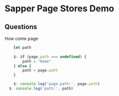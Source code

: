 # Sapper Page Stores Demo

## Questions

How come page 

```js
	let path
	
	$: if (page.path === undefined) {
		path = "Home"
	} else {
		path = page.path
	}

	$: console.log('page.path:', page.path)
  $: console.log('path:', path)
  ```